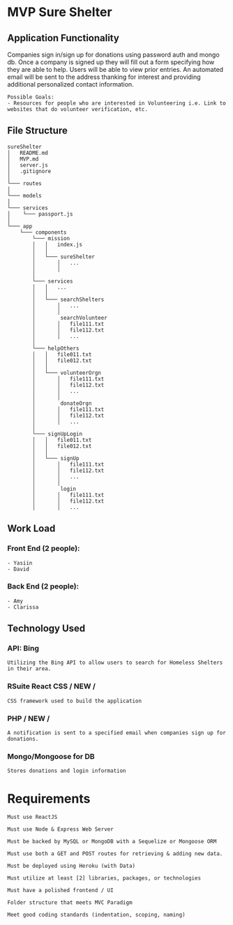 # MVP Sure Shelter

## Application Functionality
Companies sign in/sign up for donations using password auth and mongo db. Once a company is signed up they will fill out a form specifying how they are able to help. Users will be able to view prior entries. An automated email will be sent to the address thanking for interest and providing additional personalized contact information.
    
    Possible Goals:
    - Resources for people who are interested in Volunteering i.e. Link to websites that do volunteer verification, etc.


## File Structure

```
sureShelter
│   README.md
│   MVP.md
│   server.js
│   .gitignore
│    
└─── routes
│    
└─── models
│    
└─── services
│    └─── passport.js
│
└─── app
    └─── components
        └─── mission
        │   │   index.js
        │   │
        │   └─── sureShelter
        │       │   ...
        │       │  
        │   
        └─── services
        │   │   ...
        │   │
        │   └─── searchShelters
        │       │   ...
        │       │
        │        searchVolunteer 
        │       │   file111.txt
        │       │   file112.txt
        │       │   ...
        │   
        └─── helpOthers
        │   │   file011.txt
        │   │   file012.txt
        │   │
        │   └─── volunteerOrgn
        │       │   file111.txt
        │       │   file112.txt
        │       │   ...
        │       │
        │        donateOrgn 
        │       │   file111.txt
        │       │   file112.txt
        │       │   ...
        │   
        └─── signUpLogin
        │   │   file011.txt
        │   │   file012.txt
        │   │
        │   └─── signUp
        │       │   file111.txt
        │       │   file112.txt
        │       │   ...
        │       │
        │        login
        │       │   file111.txt
        │       │   file112.txt
        │       │   ...

```


## Work Load


### Front End (2 people):
    - Yasiin
    - David
    

### Back End (2 people):
    - Amy
    - Clarissa
    

## Technology Used

### API: Bing
    Utilizing the Bing API to allow users to search for Homeless Shelters in their area.


### RSuite React CSS / NEW /
    CSS framework used to build the application

### PHP / NEW /
    A notification is sent to a specified email when companies sign up for donations.

### Mongo/Mongoose for DB
    Stores donations and login information

# Requirements

    Must use ReactJS

    Must use Node & Express Web Server

    Must be backed by MySQL or MongoDB with a Sequelize or Mongoose ORM

    Must use both a GET and POST routes for retrieving & adding new data.

    Must be deployed using Heroku (with Data)

    Must utilize at least [2] libraries, packages, or technologies

    Must have a polished frontend / UI

    Folder structure that meets MVC Paradigm

    Meet good coding standards (indentation, scoping, naming)
